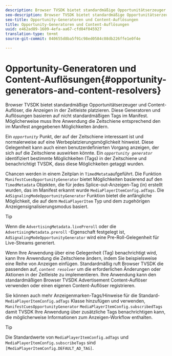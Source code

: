```yaml
---
description: Browser TVSDK bietet standardmäßige Opportunitätserzeuger und Content-Auflöser, die Anzeigen in der Zeitleiste platzieren. Diese Generatoren und Auflösungen basieren auf nicht standardmäßigen Tags im Manifest. Möglicherweise muss Ihre Anwendung die Zeitschiene entsprechend den im Manifest angegebenen Möglichkeiten ändern.
seo-description: Browser TVSDK bietet standardmäßige Opportunitätserzeuger und Content-Auflöser, die Anzeigen in der Zeitleiste platzieren. Diese Generatoren und Auflösungen basieren auf nicht standardmäßigen Tags im Manifest. Möglicherweise muss Ihre Anwendung die Zeitschiene entsprechend den im Manifest angegebenen Möglichkeiten ändern.
seo-title: Opportunity-Generatoren und Content-Auflösungen
title: Opportunity-Generatoren und Content-Auflösungen
uuid: e462ad89-1609-4efa-aa67-cfd04f045927
translation-type: tm+mt
source-git-commit: 040655d8ba5f91c98ed0584c08db226ffe1e0f4e

---
```



# Opportunity-Generatoren und Content-Auflösungen{#opportunity-generators-and-content-resolvers}

Browser TVSDK bietet standardmäßige Opportunitätserzeuger und Content-Auflöser, die Anzeigen in der Zeitleiste platzieren. Diese Generatoren und Auflösungen basieren auf nicht standardmäßigen Tags im Manifest. Möglicherweise muss Ihre Anwendung die Zeitschiene entsprechend den im Manifest angegebenen Möglichkeiten ändern.

Ein *`opportunity`* Punkt, der auf der Zeitschiene interessant ist und normalerweise auf eine Werbeplatzierungsmöglichkeit hinweist. Diese Gelegenheit kann auch einen benutzerdefinierten Vorgang anzeigen, der sich auf die Zeitschiene auswirken könnte. Ein *`opportunity generator`* identifiziert bestimmte Möglichkeiten (Tags) in der Zeitschiene und benachrichtigt TVSDK, dass diese Möglichkeiten getaggt wurden.

Chancen werden in einem Zeitplan in `TimedMetata`aufgeführt. Die Funktion `ManifestCuesOpportunityGenerator` bietet Möglichkeiten basierend auf den `TimedMetadata` Objekten, die für jedes Splice-out-Anzeigen-Tag (in) erstellt wurden, das im Manifest erkannt wurde `MediaPlayerItemConfig.adTags`. Die `AdSignalingModeOpportunityGenerator` Funktion bietet die anfängliche Möglichkeit, die auf dem `MediaPlayerItem` Typ und dem zugehörigen Anzeigensignalisierungsmodus basiert.

>[!TIP]
>
>Wenn die `AdvertisingMetadata.livePreroll` oder die `AdvertisingMetadata.preroll` -Eigenschaft festgelegt ist, `AdSignalingModeOpportunityGenerator` wird eine Pre-Roll-Gelegenheit für Live-Streams generiert.

Wenn Ihre Anwendung über eine Gelegenheit (Tag) benachrichtigt wird, kann Ihre Anwendung die Zeitschiene ändern, indem Sie beispielsweise eine Reihe von Anzeigen einfügen. Standardmäßig ruft Browser TVSDK die passenden auf, *`content resolver`* um die erforderlichen Änderungen oder Aktionen in der Zeitleiste zu implementieren. Ihre Anwendung kann den standardmäßigen Browser TVSDK Advertisement Content-Auflöser verwenden oder einen eigenen Content-Auflöser registrieren.

Sie können auch mehr Anzeigenmarken-Tags/Hinweise für die Standard- `MediaPlayerItemConfig.adTags` Klasse hinzufügen und verwenden, `ManifestCuesOpportunityGenerator` `MediaPlayerItemConfig.subscribedTags` damit TVSDK Ihre Anwendung über zusätzliche Tags benachrichtigen kann, die möglicherweise Informationen zum Anzeigen-Workflow enthalten.

>[!TIP]
>
>Die Standardwerte von `MediaPlayerItemConfig.adTags` und `MediaPlayerItemConfig.subscribeTags` sind `[MediaPlayerItemConfig.DEFAULT_AD_TAG]`.

